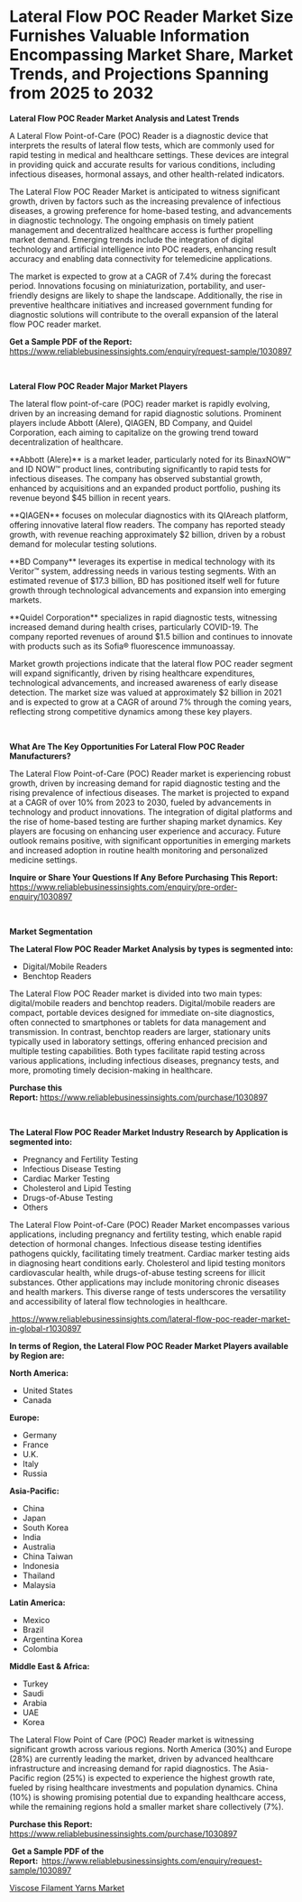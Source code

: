 <p><h1>Lateral Flow POC Reader Market Size Furnishes Valuable Information Encompassing Market Share, Market Trends, and Projections Spanning from 2025 to 2032</h1></p><p><strong>Lateral Flow POC Reader Market Analysis and Latest Trends</strong></p>
<p><p>A Lateral Flow Point-of-Care (POC) Reader is a diagnostic device that interprets the results of lateral flow tests, which are commonly used for rapid testing in medical and healthcare settings. These devices are integral in providing quick and accurate results for various conditions, including infectious diseases, hormonal assays, and other health-related indicators.</p><p>The Lateral Flow POC Reader Market is anticipated to witness significant growth, driven by factors such as the increasing prevalence of infectious diseases, a growing preference for home-based testing, and advancements in diagnostic technology. The ongoing emphasis on timely patient management and decentralized healthcare access is further propelling market demand. Emerging trends include the integration of digital technology and artificial intelligence into POC readers, enhancing result accuracy and enabling data connectivity for telemedicine applications.</p><p>The market is expected to grow at a CAGR of 7.4% during the forecast period. Innovations focusing on miniaturization, portability, and user-friendly designs are likely to shape the landscape. Additionally, the rise in preventive healthcare initiatives and increased government funding for diagnostic solutions will contribute to the overall expansion of the lateral flow POC reader market.</p></p>
<p><strong>Get a Sample PDF of the Report:&nbsp;</strong> <a href="https://www.reliablebusinessinsights.com/enquiry/request-sample/1030897?utm_campaign=3253&utm_medium=2&utm_source=Github&utm_content=ia&utm_term=21032025&utm_id=lateral-flow-poc-reader">https://www.reliablebusinessinsights.com/enquiry/request-sample/1030897</a></p>
<p>&nbsp;</p>
<p><strong>Lateral Flow POC Reader Major Market Players</strong></p>
<p><p>The lateral flow point-of-care (POC) reader market is rapidly evolving, driven by an increasing demand for rapid diagnostic solutions. Prominent players include Abbott (Alere), QIAGEN, BD Company, and Quidel Corporation, each aiming to capitalize on the growing trend toward decentralization of healthcare.</p><p>**Abbott (Alere)** is a market leader, particularly noted for its BinaxNOW™ and ID NOW™ product lines, contributing significantly to rapid tests for infectious diseases. The company has observed substantial growth, enhanced by acquisitions and an expanded product portfolio, pushing its revenue beyond $45 billion in recent years.</p><p>**QIAGEN** focuses on molecular diagnostics with its QIAreach platform, offering innovative lateral flow readers. The company has reported steady growth, with revenue reaching approximately $2 billion, driven by a robust demand for molecular testing solutions.</p><p>**BD Company** leverages its expertise in medical technology with its Veritor™ system, addressing needs in various testing segments. With an estimated revenue of $17.3 billion, BD has positioned itself well for future growth through technological advancements and expansion into emerging markets.</p><p>**Quidel Corporation** specializes in rapid diagnostic tests, witnessing increased demand during health crises, particularly COVID-19. The company reported revenues of around $1.5 billion and continues to innovate with products such as its Sofia® fluorescence immunoassay.</p><p>Market growth projections indicate that the lateral flow POC reader segment will expand significantly, driven by rising healthcare expenditures, technological advancements, and increased awareness of early disease detection. The market size was valued at approximately $2 billion in 2021 and is expected to grow at a CAGR of around 7% through the coming years, reflecting strong competitive dynamics among these key players.</p></p>
<p>&nbsp;</p>
<p><strong>What Are The Key Opportunities For Lateral Flow POC Reader Manufacturers?</strong></p>
<p><p>The Lateral Flow Point-of-Care (POC) Reader market is experiencing robust growth, driven by increasing demand for rapid diagnostic testing and the rising prevalence of infectious diseases. The market is projected to expand at a CAGR of over 10% from 2023 to 2030, fueled by advancements in technology and product innovations. The integration of digital platforms and the rise of home-based testing are further shaping market dynamics. Key players are focusing on enhancing user experience and accuracy. Future outlook remains positive, with significant opportunities in emerging markets and increased adoption in routine health monitoring and personalized medicine settings.</p></p>
<p><strong>Inquire or Share Your Questions If Any Before Purchasing This Report:</strong> <a href="https://www.reliablebusinessinsights.com/enquiry/pre-order-enquiry/1030897?utm_campaign=3253&utm_medium=2&utm_source=Github&utm_content=ia&utm_term=21032025&utm_id=lateral-flow-poc-reader">https://www.reliablebusinessinsights.com/enquiry/pre-order-enquiry/1030897</a></p>
<p>&nbsp;</p>
<p><strong>Market Segmentation</strong></p>
<p><strong>The Lateral Flow POC Reader Market Analysis by types is segmented into:</strong></p>
<p><ul><li>Digital/Mobile Readers</li><li>Benchtop Readers</li></ul></p>
<p><p>The Lateral Flow POC Reader market is divided into two main types: digital/mobile readers and benchtop readers. Digital/mobile readers are compact, portable devices designed for immediate on-site diagnostics, often connected to smartphones or tablets for data management and transmission. In contrast, benchtop readers are larger, stationary units typically used in laboratory settings, offering enhanced precision and multiple testing capabilities. Both types facilitate rapid testing across various applications, including infectious diseases, pregnancy tests, and more, promoting timely decision-making in healthcare.</p></p>
<p><strong>Purchase this Report:&nbsp;</strong><a href="https://www.reliablebusinessinsights.com/purchase/1030897?utm_campaign=3253&utm_medium=2&utm_source=Github&utm_content=ia&utm_term=21032025&utm_id=lateral-flow-poc-reader">https://www.reliablebusinessinsights.com/purchase/1030897</a></p>
<p>&nbsp;</p>
<p><strong>The Lateral Flow POC Reader Market Industry Research by Application is segmented into:</strong></p>
<p><ul><li>Pregnancy and Fertility Testing</li><li>Infectious Disease Testing</li><li>Cardiac Marker Testing</li><li>Cholesterol and Lipid Testing</li><li>Drugs-of-Abuse Testing</li><li>Others</li></ul></p>
<p><p>The Lateral Flow Point-of-Care (POC) Reader Market encompasses various applications, including pregnancy and fertility testing, which enable rapid detection of hormonal changes. Infectious disease testing identifies pathogens quickly, facilitating timely treatment. Cardiac marker testing aids in diagnosing heart conditions early. Cholesterol and lipid testing monitors cardiovascular health, while drugs-of-abuse testing screens for illicit substances. Other applications may include monitoring chronic diseases and health markers. This diverse range of tests underscores the versatility and accessibility of lateral flow technologies in healthcare.</p></p>
<p><a href="https://www.reliablebusinessinsights.com/lateral-flow-poc-reader-market-in-global-r1030897?utm_campaign=3253&utm_medium=2&utm_source=Github&utm_content=ia&utm_term=21032025&utm_id=lateral-flow-poc-reader">&nbsp;https://www.reliablebusinessinsights.com/lateral-flow-poc-reader-market-in-global-r1030897</a></p>
<p><strong>In terms of Region, the Lateral Flow POC Reader Market Players available by Region are:</strong></p>
<p>
    <p> <strong> North America: </strong>
        <ul>
            <li>United States</li>
            <li>Canada</li>
        </ul>
        </p> 
    <p> <strong> Europe: </strong>
        <ul>
            <li>Germany</li>
            <li>France</li>
            <li>U.K.</li>
            <li>Italy</li>
            <li>Russia</li>
        </ul>
        </p> 
    <p> <strong> Asia-Pacific: </strong>
        <ul>
            <li>China</li>
            <li>Japan</li>
            <li>South Korea</li>
            <li>India</li>
            <li>Australia</li>
            <li>China Taiwan</li>
            <li>Indonesia</li>
            <li>Thailand</li>
            <li>Malaysia</li>
        </ul>
        </p> 
    <p> <strong> Latin America: </strong>
        <ul>
            <li>Mexico</li>
            <li>Brazil</li>
            <li>Argentina Korea</li>
            <li>Colombia</li>
        </ul>
        </p> 
    <p> <strong> Middle East & Africa: </strong>
        <ul>
            <li>Turkey</li>
            <li>Saudi</li>
            <li>Arabia</li>
            <li>UAE</li>
            <li>Korea</li>
        </ul>
    </p>
    </p>
<p><p>The Lateral Flow Point of Care (POC) Reader market is witnessing significant growth across various regions. North America (30%) and Europe (28%) are currently leading the market, driven by advanced healthcare infrastructure and increasing demand for rapid diagnostics. The Asia-Pacific region (25%) is expected to experience the highest growth rate, fueled by rising healthcare investments and population dynamics. China (10%) is showing promising potential due to expanding healthcare access, while the remaining regions hold a smaller market share collectively (7%).</p></p>
<p><strong>Purchase this Report: </strong><a href="https://www.reliablebusinessinsights.com/purchase/1030897?utm_campaign=3253&utm_medium=2&utm_source=Github&utm_content=ia&utm_term=21032025&utm_id=lateral-flow-poc-reader">https://www.reliablebusinessinsights.com/purchase/1030897</a></p>
<p>&nbsp;<strong>Get a Sample PDF of the Report:&nbsp;&nbsp;</strong><a href="https://www.reliablebusinessinsights.com/enquiry/request-sample/1030897?utm_campaign=3253&utm_medium=2&utm_source=Github&utm_content=ia&utm_term=21032025&utm_id=lateral-flow-poc-reader">https://www.reliablebusinessinsights.com/enquiry/request-sample/1030897</a></p>
<p><strong></strong></p>
<p><p><a href="https://github.com/oduorsarath9/Market-Research-Report-List-1/blob/main/viscose-filament-yarns-market.md?utm_campaign=3253&utm_medium=2&utm_source=Github&utm_content=ia&utm_term=21032025&utm_id=lateral-flow-poc-reader">Viscose Filament Yarns Market</a></p></p>